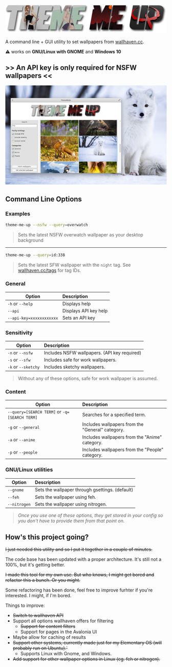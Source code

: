 ![Banner](docs/banner.png)

A command line + GUI utility to set wallpapers from [wallhaven.cc](https://wallhaven.cc).

⚠️ works on **GNU/Linux with GNOME** and **Windows 10**

## >> An API key is only required for NSFW wallpapers <<

![Avalonia UI](docs/avalnoia-screen.png)

## Command Line Options

### Examples

```bash
theme-me-up --nsfw --query=overwatch
```

> Sets the latest NSFW overwatch wallpaper as your desktop background

---

```bash
theme-me-up --query=id:338
```

> Sets the latest SFW wallpaper with the `night` tag. See [wallhaven.cc/tags](https://wallhaven.cc/tags) for tag IDs.

### General

| Option            | Description   |
| ----------------- |:--------------|
| `-h` or `--help`  | Displays help |
| `--api`  | Displays API key help |
| `--api-key=xxxxxxxxxxxx`  | Sets an API key |

### Sensitivity

| Option            | Description   |
| ----------------- |:--------------|
| `-n` or `--nsfw`  | Includes NSFW wallpapers. (API key required) |
| `-s` or `--sfw` | Includes safe for work wallpapers. |
| `-k` or `--sketchy` | Includes sketchy wallpapers. |

> Without any of these options, safe for work wallpaper is assumed.

### Content

| Option            | Description   |
| ----------------- |:--------------|
| `--query=[SEARCH TERM]` or `-q=[SEARCH TERM]` | Searches for a specified term. |
| `-g` or `--general` | Includes wallpapers from the "General" category. |
| `-a` or `--anime` | Includes wallpapers from the "Anime" category. |
| `-p` or `--people` | Includes wallpapers from the "People" category. |

### GNU/Linux utilities

| Option            | Description   |
| ----------------- |:--------------|
| `--gnome` | Sets the wallpaper through gsettings. (default) |
| `--feh` | Sets the wallpaper using feh. |
| `--nitrogen` | Sets the wallpaper using nitrogen. |

> _Once you use one of these options, they get stored in your config so you don't have to provide them from that point on._

## How's this project going?

~~I just needed this utility and so I put it together in a couple of minutes.~~

The code base has been updated with a proper architecture. It's still not a 100%, but it's getting better.

~~I made this tool for my own use. But who knows, I might get bored and refactor this a bunch. Or you might.~~

Some refactoring has been done, feel free to improve furhter if you're interested. I might, if I'm bored.

Things to improve:

- ~~Switch to wallhaven API~~
- Support all options wallhaven offers for filtering
    - ~~Support for content filters~~
    - Support for pages in the Avalonia UI
- Maybe allow for caching of results
- ~~Support other systems, currently made just for my Elementary OS (will probably run on Ubuntu).`~~
    - Supports Linux with Gnome, and Windows.
- ~~Add support for other wallpaper options in Linux (eg. feh or nitrogen).~~
